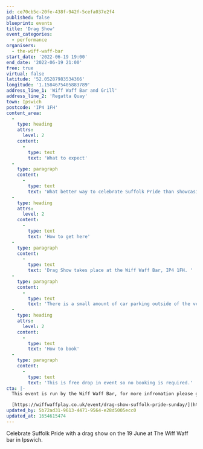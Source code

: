 ```yaml
---
id: ce70cb5c-20fe-438f-942f-5cefa037e2f4
published: false
blueprint: events
title: 'Drag Show'
event_categories:
  - performance
organisers:
  - the-wiff-waff-bar
start_date: '2022-06-19 19:00'
end_date: '2022-06-19 21:00'
free: true
virtual: false
latitude: '52.05287983534366'
longitude: '1.1584675405883789'
address_line_1: 'Wiff Waff Bar and Grill'
address_line_2: 'Regatta Quay'
town: Ipswich
postcode: 'IP4 1FH'
content_area:
  -
    type: heading
    attrs:
      level: 2
    content:
      -
        type: text
        text: 'What to expect'
  -
    type: paragraph
    content:
      -
        type: text
        text: 'What better way to celebrate Suffolk Pride than showcasing three incredibly talented and local stars? Head down on Sunday 19th June for 2 hours of flamboyancy, songs, games and enough laughter to make your belly hurt. Featuring Pfizer Manelli, Knuckle Sandwich and Will Power.'
  -
    type: heading
    attrs:
      level: 2
    content:
      -
        type: text
        text: 'How to get here'
  -
    type: paragraph
    content:
      -
        type: text
        text: 'Drag Show takes place at the Wiff Waff Bar, IP4 1FH. '
  -
    type: paragraph
    content:
      -
        type: text
        text: 'There is a small amount of car parking outside of the venue. There are also car parks either at the student halls or at the St Peters Dock car park.'
  -
    type: heading
    attrs:
      level: 2
    content:
      -
        type: text
        text: 'How to book'
  -
    type: paragraph
    content:
      -
        type: text
        text: 'This is free drop in event so no booking is required.'
cta: |-
  This event is run by the Wiff Waff Bar, for more infromation please get in touch via:

  [https://wiffwaffplay.co.uk/event/drag-show-suffolk-pride-sunday/](https://wiffwaffplay.co.uk/event/drag-show-suffolk-pride-sunday/)
updated_by: 5b72ad31-9613-4471-9564-e28d5005ecc0
updated_at: 1654615474
---
```

Celebrate Suffolk Pride with a drag show on the 19 June at The Wiff Waff bar in Ipswich.
